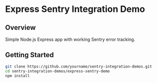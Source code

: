 # Express Sentry Integration Demo

## Overview
Simple Node.js Express app with working Sentry error tracking.

## Getting Started

```bash
git clone https://github.com/yourname/sentry-integration-demos.git
cd sentry-integration-demos/express-sentry-demo
npm install

